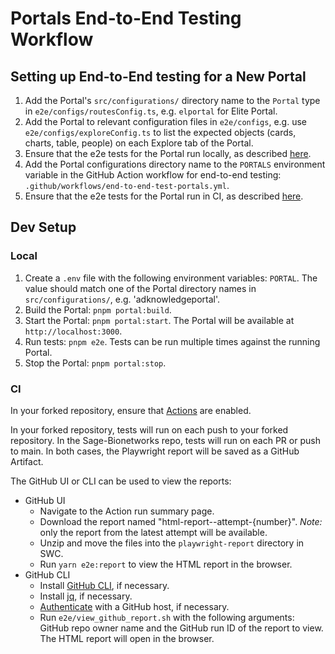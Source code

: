 # Portals End-to-End Testing Workflow

## Setting up End-to-End testing for a New Portal

1. Add the Portal's `src/configurations/` directory name to the `Portal` type in `e2e/configs/routesConfig.ts`, e.g. `elportal` for Elite Portal.
2. Add the Portal to relevant configuration files in `e2e/configs`, e.g. use `e2e/configs/exploreConfig.ts` to list the expected objects (cards, charts, table, people) on each Explore tab of the Portal.
3. Ensure that the e2e tests for the Portal run locally, as described [here](#local).
4. Add the Portal configurations directory name to the `PORTALS` environment variable in the GitHub Action workflow for end-to-end testing: `.github/workflows/end-to-end-test-portals.yml`.
5. Ensure that the e2e tests for the Portal run in CI, as described [here](#ci).

## Dev Setup

### Local

1. Create a `.env` file with the following environment variables: `PORTAL`. The value should match one of the Portal directory names in `src/configurations/`, e.g. 'adknowledgeportal'.
2. Build the Portal: `pnpm portal:build`.
3. Start the Portal: `pnpm portal:start`. The Portal will be available at `http://localhost:3000`.
4. Run tests: `pnpm e2e`. Tests can be run multiple times against the running Portal.
5. Stop the Portal: `pnpm portal:stop`.

### CI

In your forked repository, ensure that [Actions](https://docs.github.com/en/repositories/managing-your-repositorys-settings-and-features/enabling-features-for-your-repository/managing-github-actions-settings-for-a-repository) are enabled.

In your forked repository, tests will run on each push to your forked repository. In the Sage-Bionetworks repo, tests will run on each PR or push to main. In both cases, the Playwright report will be saved as a GitHub Artifact.

The GitHub UI or CLI can be used to view the reports:

- GitHub UI
  - Navigate to the Action run summary page.
  - Download the report named "html-report--attempt-{number}". _Note:_ only the report from the latest attempt will be available.
  - Unzip and move the files into the `playwright-report` directory in SWC.
  - Run `yarn e2e:report` to view the HTML report in the browser.
- GitHub CLI
  - Install [GitHub CLI](https://cli.github.com/), if necessary.
  - Install [jq](https://jqlang.github.io/jq/download/), if necessary.
  - [Authenticate](https://cli.github.com/manual/gh_auth_login) with a GitHub host, if necessary.
  - Run `e2e/view_github_report.sh` with the following arguments: GitHub repo owner name and the GitHub run ID of the report to view. The HTML report will open in the browser.
